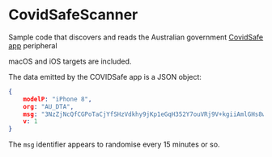 # CovidSafeScanner
Sample code that discovers and reads the Australian government [CovidSafe app](https://apps.apple.com/au/app/covidsafe/id1509242894) peripheral

macOS and iOS targets are included.

The data emitted by the COVIDSafe app is a JSON object:

```JSON
{
	modelP: "iPhone 8",
	org: "AU_DTA",
	msg: "3NzZjNcQfCGPoTaCjYfSHzVdkhy9jKp1eGqH352Y7ouVRj9V+kgiiAmlGHs8wid1TzNM6KqvHOvhmC/o+m7LDicSbfXHkWal2GGLCP9yGIHhaL+bRj0oois=",
	v: 1
}
```

The `msg` identifier appears to randomise every 15 minutes or so.
